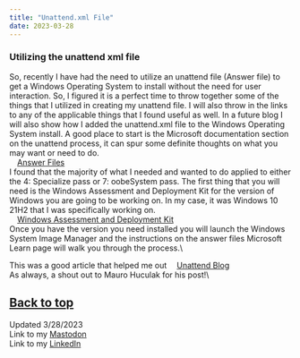 ```yaml
---
title: "Unattend.xml File"
date: 2023-03-28
---
```

### Utilizing the unattend xml file

So, recently I have had the need to utilize an unattend file (Answer file) to get a Windows Operating System to install without the need for user interaction. So, I figured it is a perfect time to throw together some of the things that I utilized in creating my unattend file. I will also throw in the links to any of the applicable things that I found useful as well. In a future blog I will also show how I added the unattend.xml file to the Windows Operating System install.
A good place to start is the Microsoft documentation section on the unattend process, it can spur some definite thoughts on what you may want or need to do.\
&emsp;<a href="https://learn.microsoft.com/en-us/windows-hardware/manufacture/desktop/update-windows-settings-and-scripts-create-your-own-answer-file-sxs?view=windows-11">Answer Files</a>\
I found that the majority of what I needed and wanted to do applied to either the 4: Specialize pass or 7: oobeSystem pass. The first thing that you will need is the Windows Assessment and Deployment Kit for the version of Windows you are going to be working on. In my case, it was Windows 10 21H2 that I was specifically working on.\
&emsp;<a href="https://learn.microsoft.com/en-us/windows-hardware/get-started/adk-install">Windows Assessment and Deployment Kit</a>\
Once you have the version you need installed you will launch the Windows System Image Manager and the instructions on the answer files Microsoft Learn page will walk you through the process.\

This was a good article that helped me out &emsp;<a href="https://www.windowscentral.com/how-create-unattended-media-do-automated-installation-windows-10">Unattend Blog</a>\
As always, a shout out to Mauro Huculak for his post!\

<a href="#top">Back to top</a>
---
Updated 3/28/2023\
Link to my <a rel="me" href="https://tech.lgbt/@NathanHamblin_MI6">Mastodon</a>\
Link to my <a rel="me" href="https://www.linkedin.com/in/nathan-hamblin">LinkedIn</a>